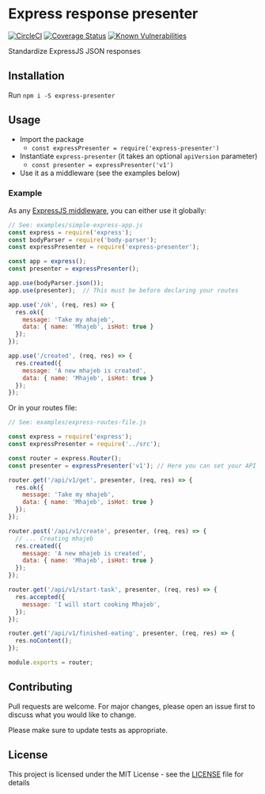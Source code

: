 # Express response presenter

[![CircleCI](https://circleci.com/gh/Fcmam5/express-response-presnter.svg?style=svg)](https://circleci.com/gh/Fcmam5/express-response-presnter) [![Coverage Status](https://coveralls.io/repos/github/Fcmam5/express-response-presnter/badge.svg?branch=develop)](https://coveralls.io/github/Fcmam5/express-response-presnter?branch=develop) [![Known Vulnerabilities](https://snyk.io/test/github/Fcmam5/express-response-presnter/badge.svg?targetFile=package.json)](https://snyk.io/test/github/Fcmam5/express-response-presnter?targetFile=package.json)

Standardize ExpressJS JSON responses

## Installation

Run `npm i -S express-presenter`

## Usage

* Import the package 
  * `const expressPresenter = require('express-presenter')`
* Instantiate `express-presenter` (it takes an optional `apiVersion` parameter)
  * `const presenter = expressPresenter('v1')`
* Use it as a middleware (see the examples below)

### Example

As any [ExpressJS middleware](https://expressjs.com/en/guide/using-middleware.html), you can either use it globally:

```javascript
// See: examples/simple-express-app.js
const express = require('express');
const bodyParser = require('body-parser');
const expressPresenter = require('express-presenter');

const app = express();
const presenter = expressPresenter();

app.use(bodyParser.json());
app.use(presenter);  // This must be before declaring your routes

app.use('/ok', (req, res) => {
  res.ok({
    message: 'Take my mhajeb',
    data: { name: 'Mhajeb', isHot: true }
  });
});

app.use('/created', (req, res) => {
  res.created({
    message: 'A new mhajeb is created',
    data: { name: 'Mhajeb', isHot: true }
  });
});

```

Or in your routes file:

```javascript
// See: examples/express-routes-file.js

const express = require('express');
const expressPresenter = require('../src');

const router = express.Router();
const presenter = expressPresenter('v1'); // Here you can set your API version

router.get('/api/v1/get', presenter, (req, res) => {
  res.ok({
    message: 'Take my mhajeb',
    data: { name: 'Mhajeb', isHot: true }
  });
});

router.post('/api/v1/create', presenter, (req, res) => {
  // ... Creating mhajeb
  res.created({
    message: 'A new mhajeb is created',
    data: { name: 'Mhajeb', isHot: true }
  });
});

router.get('/api/v1/start-task', presenter, (req, res) => {
  res.accepted({
    message: 'I will start cooking Mhajeb',
  });
});

router.get('/api/v1/finished-eating', presenter, (req, res) => {
  res.noContent();
});

module.exports = router;
```


## Contributing
Pull requests are welcome. For major changes, please open an issue first to discuss what you would like to change.

Please make sure to update tests as appropriate.

## License

This project is licensed under the MIT License - see the [LICENSE](./LICENSE) file for details
